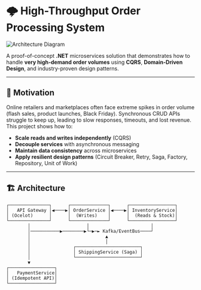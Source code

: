 # 🌩️ High-Throughput Order Processing System

![Architecture Diagram](docs/architecture.png)

A proof-of-concept **.NET** microservices solution that demonstrates how to handle **very high-demand order volumes** using **CQRS**, **Domain-Driven Design**, and industry-proven design patterns.  

---

## 🚀 Motivation

Online retailers and marketplaces often face extreme spikes in order volume (flash sales, product launches, Black Friday). Synchronous CRUD APIs struggle to keep up, leading to slow responses, timeouts, and lost revenue.  
This project shows how to:

- **Scale reads and writes independently** (CQRS)
- **Decouple services** with asynchronous messaging
- **Maintain data consistency** across microservices
- **Apply resilient design patterns** (Circuit Breaker, Retry, Saga, Factory, Repository, Unit of Work)

---

## 🏗️ Architecture

```text
┌───────────────┐      ┌──────────────┐      ┌─────────────────┐
│   API Gateway │◀────▶│ OrderService │◀────▶│ InventoryService│
│ (Ocelot)      │      │  (Writes)    │      │  (Reads & Stock)│
└───────────────┘      └──────────────┘      └─────────────────┘
        │                     │                       │
        │───────────▶────────▶└─▶─► Kafka/EventBus────┘
        │                            ▲
        │                            │
        │                ┌────────────────────────┐
        │                │ ShippingService (Saga) │
        │                └────────────────────────┘
        ▼
┌─────────────────┐
│   PaymentService│
│ (Idempotent API)│
└─────────────────┘
